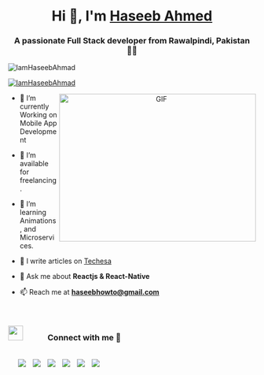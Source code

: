 <h1 align="center">Hi 👋, I'm <a href="https://haseeb-portfolio.netlify.app" target="blank">Haseeb Ahmed</a></h1>
<h3 align="center">A passionate Full Stack developer from Rawalpindi, Pakistan &#115740;&#115740</h3>

<p align="left"> <img src="https://komarev.com/ghpvc/?username=IamHaseebAhmad&label=Profile%20views&color=0e75b6&style=flat" alt="IamHaseebAhmad" /> </p>

<p align="left"> <a href="https://twitter.com/IamHaseebAhmad" target="blank"><img src="https://img.shields.io/twitter/follow/IamHaseebAhmad?logo=twitter&style=for-the-badge" alt="IamHaseebAhmad" /></a> </p>

<a target="_blank" align="center">
  <img align="right" top="500" height="300" width="400" alt="GIF" src="https://media.giphy.com/media/SWoSkN6DxTszqIKEqv/giphy.gif">
</a>

- 🌱 I’m currently Working on Mobile App Development

- 🤝 I’m available for freelancing.

- 🌱 I’m learning Animations, and Microservices. 

- 📝 I write articles on <a href="https://techesa.blogspot.com" target="blank">Techesa</a>

- 💬 Ask me about **Reactjs & React-Native** 

- 📫 Reach me at **haseebhowto@gmail.com**


<p>
	<br />
<h3> <img src="https://media.giphy.com/media/iY8CRBdQXODJSCERIr/giphy.gif" width="30" height="30" style="margin-right: 50px;">Connect with me 🤝 </h3><br />
	
 <div class="icons-social" style="margin-left: 10px;">
        <a style="margin-left: 10px;"  target="_blank" href="https://www.linkedin.com/in/iamhaseebahmad/">
			<img src="https://img.icons8.com/doodle/40/000000/linkedin--v2.png"></a>
        <a style="margin-left: 10px;" target="_blank" href="https://github.com/IamHaseebAhmed">
		<img src="https://img.icons8.com/doodle/40/000000/github--v1.png"></a>
		<a style="margin-left: 10px;" target="_blank" href="https://stackoverflow.com/users/9801624/haseeb-ahmed">
				<img src="https://img.icons8.com/external-tal-revivo-color-tal-revivo/40/000000/external-stack-overflow-is-a-question-and-answer-site-for-professional-logo-color-tal-revivo.png"></a>
	   <a style="margin-left: 10px;" target="_blank" href="https://dev.to/iamhaseebahmed">
					<img src="https://img.icons8.com/external-sketchy-juicy-fish/0.6x/external-blog-online-services-sketchy-sketchy-juicy-fish.png"></a>
        <a style="margin-left: 10px;" target="_blank" href="https://instagram.com/iamhaseebahmed">
			<img src="https://img.icons8.com/doodle/40/000000/instagram-new--v2.png"></a>
		<a style="margin-left: 10px;" target="_blank" href="https://twitter.com/IamHaseebAhmad">
			<img src="https://img.icons8.com/doodle/40/000000/twitter-squared--v2.png" ></a>
      </div>
</p>
